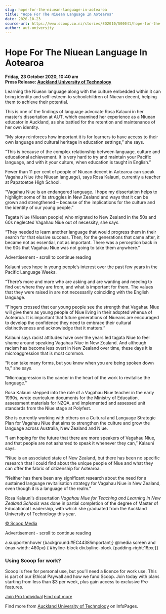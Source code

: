 ```yaml
---
slug: hope-for-the-niuean-language-in-aotearoa
title: "Hope For The Niuean Language In Aotearoa"
date: 2020-10-23
source-url: https://www.scoop.co.nz/stories/ED2010/S00041/hope-for-the-niuean-language-in-aotearoa.htm
author: aut-university
---
```

Hope For The Niuean Language In Aotearoa
========================================

**Friday, 23 October 2020, 10:40 am**  
**Press Release: [Auckland University of Technology](https://info.scoop.co.nz/Auckland_University_of_Technology)**

Learning the Niuean language along with the culture embedded within it can bring identity and self-esteem to schoolchildren of Niuean decent, helping them to achieve their potential.

This is one of the findings of language advocate Rosa Kalauni in her master’s dissertation at AUT, which examined her experience as a Niuean educator in Auckland, as she battled for the retention and maintenance of her own identity.

“My story reinforces how important it is for learners to have access to their own language and cultural heritage in education settings,” she says.

“This is because of the complex relationship between language, culture and educational achievement. It is very hard to try and maintain your Pacific language, and with it your culture, when education is taught in English.”

Fewer than 11 per cent of people of Niuean decent in Aotearoa can speak Vagahau Niue (the Niuean language), says Rosa Kalauni, currently a teacher at Papatoetoe High School.

“Vagahau Niue is an endangered language. I hope my dissertation helps to highlight some of its struggles in New Zealand and ways that it can be grown and strengthened – because of the implications for the culture and the identity of our young people.”

Tagata Niue (Niuean people) who migrated to New Zealand in the 50s and 60s neglected Vagahau Niue out of necessity, she says.

“They needed to learn another language that would progress them in their search for that elusive success. Then, for the generations that came after, it became not as essential, not as important. There was a perception back in the 90s that Vagahau Niue was not going to take them anywhere.”

Advertisement - scroll to continue reading





Kalauni sees hope in young people’s interest over the past few years in the Pacific Language Weeks.

“There’s more and more who are asking and are wanting and needing to find out where they are from, and what is important for them. The values that they were raised in are not necessarily coinciding with the English language.

“Fingers crossed that our young people see the strength that Vagahau Niue will give them as young people of Niue living in their adopted whenua of Aotearoa. It is important that future generations of Niueans are encouraged to develop the confidence they need to embrace their cultural distinctiveness and acknowledge that it matters.”

Kalauni says racist attitudes have over the years led tagata Niue to feel shame around speaking Vagahau Niue in New Zealand. And although racism has become less overt in New Zealand over time, these days it is microaggression that is most common.

“It can take many forms, but you know when you are being spoken down to,” she says.

“Microaggression is the cancer in the heart of the work to revitalise the language."

Rosa Kalauni stepped into the role of a Vagahau Niue teacher in the early 1990s, wrote curriculum documents for the Ministry of Education, assessment materials for NZQA, and implemented and assessed unit standards from the Niue stage at Polyfest.

She is currently working with others on a Cultural and Language Strategic Plan for Vagahau Niue that aims to strengthen the culture and grow the language across Australia, New Zealand and Niue.

“I am hoping for the future that there are more speakers of Vagahau Niue, and that people are not ashamed to speak it whenever they can,” Kalauni says.

“Niue is an associated state of New Zealand, but there has been no specific research that I could find about the unique people of Niue and what they can offer the fabric of citizenship for Aotearoa.

“Neither has there been any significant research about the need for a sustained language revitalisation strategy for Vagahau Niue in New Zealand, even though it is a language of the realm.”

Rosa Kalauni’s dissertation _Vagahau Niue for Teaching and Learning in New Zealand Schools_ was done in partial completion of the degree of Master of Educational Leadership, with which she graduated from the Auckland University of Technology this year.

[© Scoop Media](http://www.scoop.co.nz/about/terms.html)  

Advertisement - scroll to continue reading



a.supporter:hover {background:#EC4438!important;} @media screen and (max-width: 480px) { #byline-block div.byline-block {padding-right:16px;}}

### Using Scoop for work?

Scoop is free for personal use, but you’ll need a licence for work use. This is part of our Ethical Paywall and how we fund Scoop. Join today with plans starting from less than $3 per week, plus gain access to exclusive _Pro_ features.  
  
[Join Pro Individual](https://pro.scoop.co.nz/Individual/?from=ProIn24) [Find out more](https://pro.scoop.co.nz/using-scoop-for-work/?from=ProIn24)

Find more from [Auckland University of Technology](https://info.scoop.co.nz/Auckland_University_of_Technology) on InfoPages.